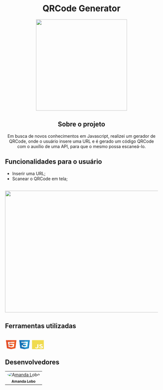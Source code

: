 <h1 align="center">QRCode Generator</h1>

<div align=center>

<a href="https://qrcodegenerator-al.netlify.app/" target="_blank"><img src="https://i.imgur.com/VrPgVfO.png" width=300px height=300px></a>

## Sobre o projeto

<p> Em busca de novos conhecimentos em Javascript, realizei um gerador de QRCode, onde o usuário insere uma URL e é gerado um código QRCode com o auxílio de uma API,
para que o mesmo possa escaneá-lo. </p>

</div>

## Funcionalidades para o usuário

- Inserir uma URL;
- Scanear o QRCode em tela;

<div align="center" style="display: inline_block"><br>
<a href="https://qrcodegenerator-al.netlify.app/" target="_blank"><img src="https://i.imgur.com/ZG8sEuj.gifv" width=900px height=400px></a>

</div>

## Ferramentas utilizadas

<div style="display: inline_block"><br>
  <img align="center" alt="Amanda-HTML" height="30" width="40" src="https://raw.githubusercontent.com/devicons/devicon/master/icons/html5/html5-original.svg">
  <img align="center" alt="Amanda-CSS" height="30" width="40" src="https://raw.githubusercontent.com/devicons/devicon/master/icons/css3/css3-original.svg">
  <img align="center" alt="Amanda-Javascript" height="30" width="40" src="https://raw.githubusercontent.com/devicons/devicon/master/icons/javascript/javascript-plain.svg">
</div>

## Desenvolvedores

<table>
<tr>
<td align="center"><a href="https://github.com/amanda-lobo"><img style="border-radius: 50%;" src="https://github.com/amanda-lobo.png" width="100px;" alt="Amanda Lobo"/><br /><sub><b>Amanda Lobo</b></sub></a><br/></td>
</table>
